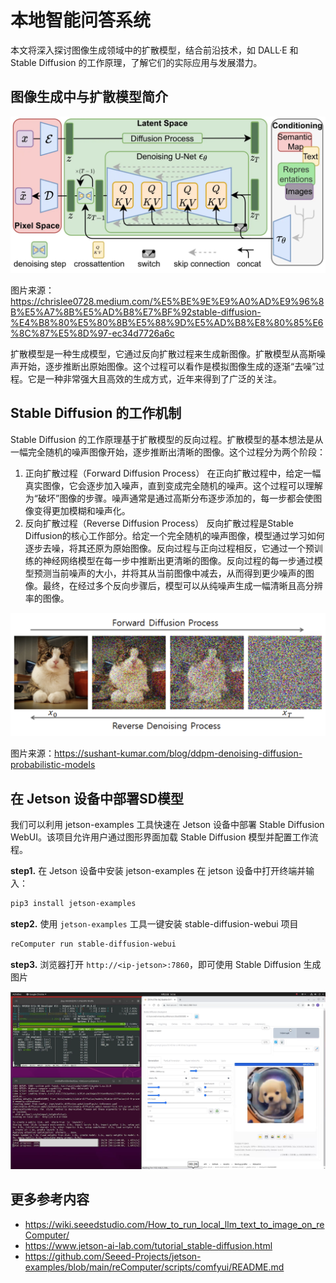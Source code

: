 # 本地智能问答系统

本文将深入探讨图像生成领域中的扩散模型，结合前沿技术，如 DALL·E 和 Stable Diffusion 的工作原理，了解它们的实际应用与发展潜力。

## 图像生成中与扩散模型简介

<p align="center">
    <img src="../images/diffusion_model.png" alt="diffusion model">
</p>

图片来源：https://chrislee0728.medium.com/%E5%BE%9E%E9%A0%AD%E9%96%8B%E5%A7%8B%E5%AD%B8%E7%BF%92stable-diffusion-%E4%B8%80%E5%80%8B%E5%88%9D%E5%AD%B8%E8%80%85%E6%8C%87%E5%8D%97-ec34d7726a6c 

扩散模型是一种生成模型，它通过反向扩散过程来生成新图像。扩散模型从高斯噪声开始，逐步推断出原始图像。这个过程可以看作是模拟图像生成的逐渐“去噪”过程。它是一种非常强大且高效的生成方式，近年来得到了广泛的关注。

## Stable Diffusion 的工作机制

Stable Diffusion 的工作原理基于扩散模型的反向过程。扩散模型的基本想法是从一幅完全随机的噪声图像开始，逐步推断出清晰的图像。这个过程分为两个阶段：

1.  正向扩散过程（Forward Diffusion Process）
在正向扩散过程中，给定一幅真实图像，它会逐步加入噪声，直到变成完全随机的噪声。这个过程可以理解为“破坏”图像的步骤。噪声通常是通过高斯分布逐步添加的，每一步都会使图像变得更加模糊和噪声化。
2. 反向扩散过程（Reverse Diffusion Process）
反向扩散过程是Stable Diffusion的核心工作部分。给定一个完全随机的噪声图像，模型通过学习如何逐步去噪，将其还原为原始图像。反向过程与正向过程相反，它通过一个预训练的神经网络模型在每一步中推断出更清晰的图像。反向过程的每一步通过模型预测当前噪声的大小，并将其从当前图像中减去，从而得到更少噪声的图像。最终，在经过多个反向步骤后，模型可以从纯噪声生成一幅清晰且高分辨率的图像。

<p align="center">
    <img src="../images/diffusion_model1.png" alt="diffusion model">
</p>

图片来源：https://sushant-kumar.com/blog/ddpm-denoising-diffusion-probabilistic-models 

## 在 Jetson 设备中部署SD模型

我们可以利用 jetson-examples 工具快速在 Jetson 设备中部署 Stable Diffusion WebUI。该项目允许用户通过图形界面加载 Stable Diffusion 模型并配置工作流程。

**step1.** 在 Jetson 设备中安装 jetson-examples
在 jetson 设备中打开终端并输入：

```bash
pip3 install jetson-examples
```

**step2.** 使用 `jetson-examples` 工具一键安装 stable-diffusion-webui 项目

```bash
reComputer run stable-diffusion-webui
```

**step3.** 浏览器打开 `http://<ip-jetson>:7860`，即可使用 Stable Diffusion 生成图片

<p align="center">
    <img src="../images/test.png" alt="test">
</p>

## 更多参考内容
- https://wiki.seeedstudio.com/How_to_run_local_llm_text_to_image_on_reComputer/ 
- https://www.jetson-ai-lab.com/tutorial_stable-diffusion.html 
- https://github.com/Seeed-Projects/jetson-examples/blob/main/reComputer/scripts/comfyui/README.md 
